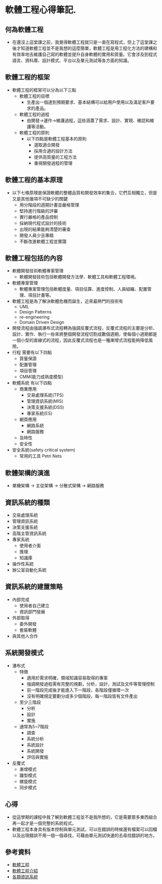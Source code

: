 # 軟體工程心得筆記.
## 何為軟體工程
* 在還沒上這堂課之前，我覺得軟體工程就只是一直在寫程式，但上了這堂課之後才知道軟體工程並不是我想的這麼簡單，軟體工程是用工程化方法的建構和有效率地去維護自己寫的軟體並提升自身軟體的實用和質量。它會涉及到程式語言、資料庫、設計模式、平台以及單元測試等各方面的知識。
## 軟體工程的框架
* 軟體工程的框架可以分為以下三點
    * 軟體工程的目標
        * 生產出一個達到預期要求、基本結構可以給用戶使用以及滿足客戶要求的產品。
    * 軟體工程的過程
        * 由開發->運作->維護過程，這些涵蓋了需求、設計、實現、確認和維護等活動。
    * 軟體工程的原則
        * 以下四點是軟體工程基本的原則
            * 選取適合開發
            * 採用合適的設計方法
            * 提供高質量的工程方法
            * 重視開發過程的管理
## 軟體工程的基本原理
* 以下七條原理是保證軟體的整體品質和開發效率的集合，它們互相獨立，但是又是其他幾項不可缺少的關鍵
    * 用分階段的週期計畫並嚴格管理
    * 堅持進行階級的評審
    * 實行嚴格的產品控制
    * 採納現代程式設計的技術
    * 出現的結果能夠清楚的審查
    * 開發人員少且專精
    * 不斷改進軟體工程並實踐
## 軟體工程包括的內容
* 軟體開發技術軟體專案管理
    * 軟體開發技術包括軟體開發方法學、軟體工具和軟體工程環境。
* 軟體專案管理
    * 軟體專案管理包括軟體度量、項目估算、進度控制、人員組織、配置管理、項目計畫等。
* 軟體工程是為了解決軟體危機而誕生，近來最熱門的技術有
    * UML
    * Design Patterns
    * re-engineering
    * Domain Driven Design
* 開發流程由強調瀑布式流程轉為強調反覆式流程，反覆式流程的主要是分析、設計、實作、執行一些來將整個開發流程切割成數個週期，使每個小週期都是一個小型的直線式的流程，因此反覆式流程也是一種漸增式流程能夠降低風險。
* 行程 需要有以下四點
    * 質量保證
    * 配置管理
    * 項目管理
    * CMM(能力成熟度模型)
* 軟體系統 有以下四點
    * 商業應用
        * 交易處理系統(TPS)
        * 管理資訊系統(MIS)
        * 決策支援系統(DSS)
        * 專家系統(ES)
    * 網頁應用
        * 網路系統
        * 網路服務
    * 及時性
    * 安全性
* 安全系統(safety critical system)
    * 常用的工具 Petri Nets
## 軟體架構的演進
* 單機架構 -> 主從架構 -> 分散式架構 -> 網路服務
## 資訊系統的種類
* 交易處理系統
* 管理資訊系統
* 決策支援系統
* 高階主管資訊系統
* 專家系統
    * 使用者介面
    * 推理
    * 知識庫
* 操作性系統
* 辦公室自動化系統
## 資訊系統的建置策略
* 內部完成
    * 使用者自己建立
    * 資訊部門發展 
* 外部取得
    * 委外開發
     * 套裝軟體
* 與其他人合作
## 系統開發模式
* 瀑布式
    * 特徵
        * 適用於需求明確，領域知識容易取得的專案
        * 強調開發過程需有完整的規劃，分析，設計，測試及文件等管理控制
        * 前一階段完成後才能進入下一階段，各階段僅循環一次
        * 沒有明確規定要劃分成多少個階段，每一階段皆有文件產出
    * 至少三階段
        * 分析
        * 設計
        * 實施
    * 通常為5~7階段
        * 調查
        * 系統分析
        * 系統設計
        * 系統開發
        * 評估與實施
* 反覆式
    * 漸增模式
    * 雛型模式
    * 螺旋模式
    * 同步模式
## 心得
* 從這學期的課程中我了解到軟體工程並不是我所想的，它是需要眾多東西組合再一起才是一個完整的系統程式。
* 軟體工程本身具有版本控制與單元測試，可以在錯誤的時候還有檔案可以回檔以及出現錯誤不用一個一個尋找，可藉由單元測試快速的去尋找錯誤的地方。
## 參考資料
* [軟體工程](https://wiki.mbalib.com/zh-tw/%E8%BD%AF%E4%BB%B6%E5%B7%A5%E7%A8%8B)
* [軟體工程介紹](https://irw.ncut.edu.tw/peterju/se.html)
* [各類資訊系統](https://blog.cwke.org/2010/11/information-system.html)